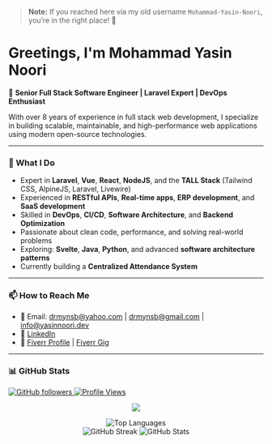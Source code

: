 <!--
**Mohammad-Yasin-Noori/Mohammad-Yasin-Noori** is a ✨ _special_ ✨ repository because its `README.md` (this file) appears on your GitHub profile.
-->
> **Note:** If you reached here via my old username `Mohammad-Yasin-Noori`, you’re in the right place! 🎉
# Greetings, I'm Mohammad Yasin Noori

🔧 **Senior Full Stack Software Engineer | Laravel Expert | DevOps Enthusiast**

With over 8 years of experience in full stack web development, I specialize in building scalable, maintainable, and high-performance web applications using modern open-source technologies.

---

### 🧠 What I Do

- Expert in **Laravel**, **Vue**, **React**, **NodeJS**, and the **TALL Stack** (Tailwind CSS, AlpineJS, Laravel, Livewire)
- Experienced in **RESTful APIs**, **Real-time apps**, **ERP development**, and **SaaS development**
- Skilled in **DevOps**, **CI/CD**, **Software Architecture**, and **Backend Optimization**
- Passionate about clean code, performance, and solving real-world problems
- Exploring: **Svelte**, **Java**, **Python**, and advanced **software architecture patterns**
- Currently building a **Centralized Attendance System**

---

### 📫 How to Reach Me

- 📧 Email: [drmynsb@yahoo.com](mailto:drmynsb@yahoo.com) | [drmynsb@gmail.com](mailto:drmynsb@gmail.com)  | [info@yasinnoori.dev](mailto:info@yasinnoori.dev)
- 🔗 [LinkedIn](https://www.linkedin.com/in/mohammad-yasin-noori-765a64104)  
- 💼 [Fiverr Profile](https://www.fiverr.com/yasinnoori) | [Fiverr Gig](https://www.fiverr.com/share/VBpB3V)  

---

### 📊 GitHub Stats

<a href="https://github.com/YasinNoori" target="_blank">
  <img alt="GitHub followers" src="https://img.shields.io/github/followers/YasinNoori?label=Github&style=flat">
</a>
<a href="https://github.com/yasinnoori" target="_blank">
  <img src="https://komarev.com/ghpvc/?username=yasinnoori&label=Views&color=brightgreen&style=flat" alt="Profile Views" />
</a>

<p align="center">
  <img src="https://github-profile-summary-cards.vercel.app/api/cards/profile-details?username=YasinNoori&theme=monokai" />
</p>
<p align="center">
  <img src="https://github-readme-stats.vercel.app/api/top-langs?username=yasinnoori&show_icons=true&locale=en&layout=compact&theme=monokai-metallian&hide_border=false&bg_color=1F222E" alt="Top Languages" />
  <br>
  <img src="https://streak-stats.demolab.com/?user=YasinNoori&theme=monokai-metallian&hide_border=false" alt="GitHub Streak" />
  <img src="https://github-readme-stats.vercel.app/api?username=YasinNoori&show_icons=true&theme=monokai-metallian&bg_color=1F222E" alt="GitHub Stats" />
</p>
